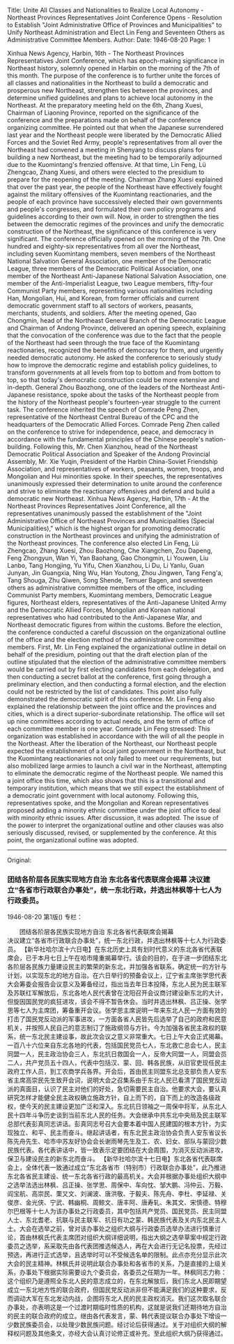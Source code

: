 Title: Unite All Classes and Nationalities to Realize Local Autonomy - Northeast Provinces Representatives Joint Conference Opens - Resolution to Establish "Joint Administrative Office of Provinces and Municipalities" to Unify Northeast Administration and Elect Lin Feng and Seventeen Others as Administrative Committee Members.
Author:
Date: 1946-08-20
Page: 1

Xinhua News Agency, Harbin, 16th - The Northeast Provinces Representatives Joint Conference, which has epoch-making significance in Northeast history, solemnly opened in Harbin on the morning of the 7th of this month. The purpose of the conference is to further unite the forces of all classes and nationalities in the Northeast to build a democratic and prosperous new Northeast, strengthen ties between the provinces, and determine unified guidelines and plans to achieve local autonomy in the Northeast. At the preparatory meeting held on the 6th, Zhang Xuesi, Chairman of Liaoning Province, reported on the significance of the conference and the preparations made on behalf of the conference organizing committee. He pointed out that when the Japanese surrendered last year and the Northeast people were liberated by the Democratic Allied Forces and the Soviet Red Army, people's representatives from all over the Northeast had convened a meeting in Shenyang to discuss plans for building a new Northeast, but the meeting had to be temporarily adjourned due to the Kuomintang's frenzied offensive. At that time, Lin Feng, Lü Zhengcao, Zhang Xuesi, and others were elected to the presidium to prepare for the reopening of the meeting. Chairman Zhang Xuesi explained that over the past year, the people of the Northeast have effectively fought against the military offensives of the Kuomintang reactionaries, and the people of each province have successively elected their own governments and people's congresses, and formulated their own policy programs and guidelines according to their own will. Now, in order to strengthen the ties between the democratic regimes of the provinces and unify the democratic construction of the Northeast, the significance of this conference is very significant. The conference officially opened on the morning of the 7th. One hundred and eighty-six representatives from all over the Northeast, including seven Kuomintang members, seven members of the Northeast National Salvation General Association, one member of the Democratic League, three members of the Democratic Political Association, one member of the Northeast Anti-Japanese National Salvation Association, one member of the Anti-Imperialist League, two League members, fifty-four Communist Party members, representing various nationalities including Han, Mongolian, Hui, and Korean, from former officials and current democratic government staff to all sectors of workers, peasants, merchants, students, and soldiers. After the meeting opened, Gao Chongmin, head of the Northeast General Branch of the Democratic League and Chairman of Andong Province, delivered an opening speech, explaining that the convocation of the conference was due to the fact that the people of the Northeast had seen through the true face of the Kuomintang reactionaries, recognized the benefits of democracy for them, and urgently needed democratic autonomy. He asked the conference to seriously study how to improve the democratic regime and establish policy guidelines, to transform governments at all levels from top to bottom and from bottom to top, so that today's democratic construction could be more extensive and in-depth. General Zhou Baozhong, one of the leaders of the Northeast Anti-Japanese resistance, spoke about the tasks of the Northeast people from the history of the Northeast people's fourteen-year struggle to the current task. The conference inherited the speech of Comrade Peng Zhen, representative of the Northeast Central Bureau of the CPC and the headquarters of the Democratic Allied Forces. Comrade Peng Zhen called on the conference to strive for independence, peace, and democracy in accordance with the fundamental principles of the Chinese people's nation-building. Following this, Mr. Chen Xianzhou, head of the Northeast Democratic Political Association and Speaker of the Andong Provincial Assembly, Mr. Xie Yuqin, President of the Harbin China-Soviet Friendship Association, and representatives of workers, peasants, women, troops, and Mongolian and Hui minorities spoke. In their speeches, the representatives unanimously expressed their determination to unite around the conference and strive to eliminate the reactionary offensives and defend and build a democratic new Northeast.
Xinhua News Agency, Harbin, 17th - At the Northeast Provinces Representatives Joint Conference, all the representatives unanimously passed the establishment of the "Joint Administrative Office of Northeast Provinces and Municipalities (Special Municipalities)," which is the highest organ for promoting democratic construction in the Northeast provinces and unifying the administration of the Northeast provinces. The conference also elected Lin Feng, Lü Zhengcao, Zhang Xuesi, Zhou Baozhong, Che Xiangchen, Zou Dapeng, Feng Zhongyun, Wan Yi, Yan Baohang, Gao Chongmin, Li Youwen, Liu Lanbo, Tang Hongjing, Yu Yifu, Chen Xianzhou, Li Du, Li Yanlu, Guan Junyan, Jin Guangxia, Ning Wu, Han Youtong, Zhou Jingwen, Tang Feng'a, Tang Shouga, Zhu Qiwen, Song Shende, Temuer Bagen, and seventeen others as administrative committee members of the office, including Communist Party members, Kuomintang members, Democratic League figures, Northeast elders, representatives of the Anti-Japanese United Army and the Democratic Allied Forces, Mongolian and Korean national representatives who had contributed to the Anti-Japanese War, and Northeast democratic figures from within the customs. Before the election, the conference conducted a careful discussion on the organizational outline of the office and the election method of the administrative committee members. First, Mr. Lin Feng explained the organizational outline in detail on behalf of the presidium, pointing out that the draft election plan of the outline stipulated that the election of the administrative committee members would be carried out by first electing candidates from each delegation, and then conducting a secret ballot at the conference, first going through a preliminary election, and then conducting a formal election, and the election could not be restricted by the list of candidates. This point also fully demonstrated the democratic spirit of this conference. Mr. Lin Feng also explained the relationship between the joint office and the provinces and cities, which is a direct superior-subordinate relationship. The office will set up nine committees according to actual needs, and the term of office of each committee member is one year. Comrade Lin Feng stressed: This organization was established in accordance with the will of all the people in the Northeast. After the liberation of the Northeast, our Northeast people expected the establishment of a local joint government in the Northeast, but the Kuomintang reactionaries not only failed to meet our requirements, but also mobilized large armies to launch a civil war in the Northeast, attempting to eliminate the democratic regime of the Northeast people. We named this a joint office this time, which also shows that this is a transitional and temporary institution, which means that we still expect the establishment of a democratic joint government with local autonomy. Following this, representatives spoke, and the Mongolian and Korean representatives proposed adding a minority ethnic committee under the joint office to deal with minority ethnic issues. After discussion, it was adopted. The issue of the power to interpret the organizational outline and other clauses was also seriously discussed, revised, or supplemented by the conference. At this point, the organizational outline was adopted.



<hr /> 

Original: 


### 团结各阶层各民族实现地方自治  东北各省代表联席会揭幕  决议建立“各省市行政联合办事处”，统一东北行政，并选出林枫等十七人为行政委员。

1946-08-20
第1版()
专栏：

　　团结各阶层各民族实现地方自治
    东北各省代表联席会揭幕     
    决议建立“各省市行政联合办事处”，统一东北行政，并选出林枫等十七人为行政委员。
    【新华社哈尔滨十六日电】在东北历史上具有划时代意义的东北各省代表联席会，已于本月七日上午在哈市隆重揭幕举行。该会的目的，在于进一步团结东北各阶层各民族力量建设民主的繁荣的新东北，并加强各省联系，确定统一的方针与计划，以实现东北的地方自治。在六日举行的预备会议上，辽宁省主席张学思代表大会筹委会报告会议意义及筹备经过，指出当去年日本投降，东北人民为民主联军及苏联红军解放后，东北各地人民代表曾在沈阳召开会议商讨建设新东北的大计，但旋因国民党的疯狂进攻，该会不得不暂告休会。当时并选出林枫、吕正操、张学思等七人为主席团，筹备重开会议。张学思主席说明一年来东北人民一方面有效的打击了国民党反动派的军事进攻，一方面各省人民皆先后选举了自己的政府和民意机关，并按照人民自己的意志制订了施政纲领与方针。今为加强各省民主政权的联系，统一东北民主建设事，故此次会议之意义非常重大。七日上午大会正式揭幕。一百八十六位来自东北各地的代表，包括国民党员七人，东北救亡总会七人，民主同盟一人，民主政治协会三人，东北抗日救国会一人，反帝大同盟一人，同盟会员二人，共产党员五十四人，代表中包括汉、蒙、回、韩各民族，从旧官吏现任民主政府工作人员，到工农商学兵各界。开会后，首由民主同盟东北总支部负责人安东省主席高崇民先生致开会词，说明大会之召集系由于东北人民已看清了国民党反动派的真面目，认识了民主对他们的好处，急切需要民主自治。他要求大会，要认真研究怎样才能健全民主政权确立施政方针，自上而下的，自下而上的改造各级政权，使今天的民主建设更加广泛和深入。东北抗日领袖之一周保中将军，从东北人民十四年斗争历史谈到当前东北人民的任务。大会继承中共东北中央局及民主联军总部代表彭真同志讲话。彭真同志号召大会要本着中国人民建国的根本方针，为实现独立、和平、民主而奋斗。继起讲话者，有东北民主政治协会负责人安东省议长陈先舟先生、哈市中苏友好协会会长谢雨琴先生及工、农、妇女、部队与蒙回少数民族代表。各代表讲话中，皆一致表示定要团结在大会周围，为消灭反动派进攻，保卫与建设民主的新东北而奋斗。
    【新华社哈尔滨十七日电】东北各省代表联席会上，全体代表一致通过成立“东北各省市（特别市）行政联合办事处”，此乃推进东北各省民主建设、统一东北各省行政的最高机关。大会并根据办事处组织大纲中之选举法选出林枫、吕正操、张学思、周保中、车向忱、邹大鹏、冯仲云、万毅、阎宝航、高崇民、栗又文、刘澜波、唐洪敬、于毅夫、陈先舟、李杜、李延禄、关俊彦、金光侠、宁武、韩幽桐、周鲸文、唐丰阿、唐寿轧、朱其文、宋慎德、特穆尔巴根等十七人为该办事处之行政委员，其中包括共产党员、国民党员、民主同盟人士、东北耆老、抗联与民主联军、抗日有功之蒙、韩民族代表及关内东北民主人士。大会在选举之前，曾对该办事处之组织大纲与行政委员选举办法进行慎重讨论，首由林枫氏代表主席团对组织大纲详细说明，指出大纲之选举草案中规定行政委员之选举，系采取先由各代表团推选候选人，再在大会进行无记名投票，先经过预选，再进行正式选举，且选举时可以不受候选名单的限制。此点亦充分显示此次大会的民主精神。林枫氏并说明此联合办事处和各省市的关系，乃是直接的上级关系，办事处下根据实际需要设九个委员会，各委员之任期为一年。林枫同志力称：这个组织乃是遵照全东北人民的意志成立的，在东北解放后，我们东北人民即期望成立一东北地方性的联合政府，但国民党反动派非但不能满足我们的这种要求，反而调动大军在东北发动内战，企图将东北人民的民主政权消灭。我们这次取名联合办事处，亦表明这是一个过渡时期临时性质的机构，这就是说我们还期待地方自治的民主的联合政府的成立。继由各代表发言，蒙、韩代表提议联合办事处下增设一少数民族委员会，以处理少数民族问题。经讨论后获得通过。关于对组织大纲的解释权问题及其他条文，亦经大会认真讨论修正或补充。至此组织大纲乃获得通过。
